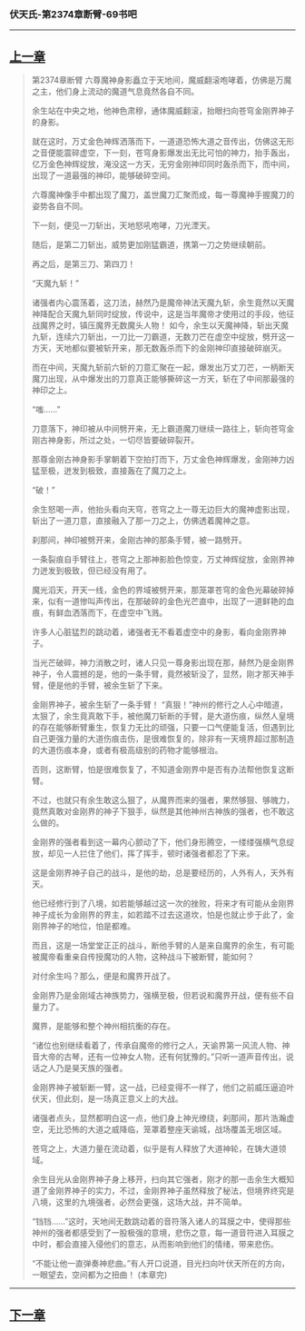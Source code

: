 ### 伏天氏-第2374章断臂-69书吧

--------
[上一章](./4759ebc4cd40066c57dec9d3de11696e.md)
--------


>
>
>
>第2374章断臂
>六尊魔神身影矗立于天地间，魔威翻滚咆哮着，仿佛是万魔之主，他们身上流动的魔道气息竟然各自不同。
>
>余生站在中央之地，他神色肃穆，通体魔威翻滚，抬眼扫向苍穹金刚界神子的身影。
>
>就在这时，万丈金色神辉洒落而下，一道道恐怖大道之音传出，仿佛这无形之音便能震碎虚空，下一刻，苍穹身影爆发出无比可怕的神力，抬手轰出，亿万金色神辉绽放，淹没这一方天，无穷金刚神印同时轰杀而下，而中间，出现了一道最强的神印，能够破碎空间。
>
>六尊魔神像手中都出现了魔刀，盖世魔刀汇聚而成，每一尊魔神手握魔刀的姿势各自不同。
>
>下一刻，便见一刀斩出，天地怒吼咆哮，刀光湮天。
>
>随后，是第二刀斩出，威势更加刚猛霸道，携第一刀之势继续朝前。
>
>再之后，是第三刀、第四刀！
>
>“天魔九斩！”
>
>诸强者内心震荡着，这刀法，赫然乃是魔帝神法天魔九斩，余生竟然以天魔神降配合天魔九斩同时绽放，传说中，这是当年魔帝才使用过的手段，他征战魔界之时，镇压魔界无数魔头人物！
>如今，余生以天魔神降，斩出天魔九斩，连续六刀斩出，一刀比一刀霸道，无数刀芒在虚空中绽放，劈开这一方天，天地都似要被斩开来，那无数轰杀而下的金刚神印直接破碎崩灭。
>
>而在中间，天魔九斩前六斩的刀意汇聚在一起，爆发出万丈刀芒，一柄断天魔刀出现，从中爆发出的刀意真正能够撕碎这一方天，斩在了中间那最强的神印之上。
>
>“嗤……”
>
>刀意落下，神印被从中间劈开来，无上霸道魔刀继续一路往上，斩向苍穹金刚古神身影，所过之处，一切尽皆要破碎裂开。
>
>那尊金刚古神身影手掌朝着下空拍打而下，万丈金色神辉爆发，金刚神力凶猛至极，迸发到极致，直接轰在了魔刀之上。
>
>“破！”
>
>余生怒喝一声，他抬头看向天穹，苍穹之上一尊无边巨大的魔神虚影出现，斩出了一道刀意，直接融入了那一刀之上，仿佛透着魔神之意。
>
>刹那间，神印被劈开来，金刚古神的那条手臂，被一路劈开。
>
>一条裂痕自手臂往上，苍穹之上那神影脸色惊变，万丈神辉绽放，金刚界神力迸发到极致，但已经没有用了。
>
>魔光滔天，开天一线，金色的界域被劈开来，那笼罩苍穹的金色光幕破碎掉来，似有一道惨叫声传出，在那破碎的金色光芒直中，出现了一道鲜艳的血痕，有鲜血洒落而下，在虚空中飞溅。
>
>许多人心脏猛烈的跳动着，诸强者无不看着虚空中的身影，看向金刚界神子。
>
>当光芒破碎，神力消散之时，诸人只见一尊身影出现在那，赫然乃是金刚界神子，令人震撼的是，他的一条手臂，竟然被斩没了，显然，刚才那天神手臂，便是他的手臂，被余生斩了下来。
>
>金刚界神子，被余生斩了一条手臂！
>“真狠！”神州的修行之人心中暗道，太狠了，余生竟真敢下手，被他魔刀斩断的手臂，是大道伤痕，纵然人皇境的存在能够断臂重生，恢复力无比的顽强，只要一口气便能复活，但遇到比自己更强力量的大道伤痕击伤，是很难恢复的，除非有一天境界超过那制造的大道伤痕本身，或者有极高级别的药物才能够根治。
>
>否则，这断臂，怕是很难恢复了，不知道金刚界中是否有办法帮他恢复这断臂。
>
>不过，也就只有余生敢这么狠了，从魔界而来的强者，果然够狠、够魄力，竟然真敢对金刚界的神子下狠手，纵然是其他神州古神族的强者，也不敢这么做的。
>
>金刚界的强者看到这一幕内心颤动了下，他们身形腾空，一缕缕强横气息绽放，却见一人拦住了他们，挥了挥手，顿时诸强者都忍了下来。
>
>这是金刚界神子自己的战斗，是他的劫，总是要经历的，人外有人，天外有天。
>
>他已经修行到了八境，如若能够越过这一次的挫败，将来才有可能从金刚界神子成长为金刚界的界主，如若踏不过去这道坎，怕是也就止步于此了，金刚界神子的地位，怕是都难。
>
>而且，这是一场堂堂正正的战斗，断他手臂的人是来自魔界的余生，有可能被魔帝看重亲自传授魔功的人物，这种战斗下被断臂，能如何？
>
>对付余生吗？那么，便是和魔界开战了。
>
>金刚界乃是金刚域古神族势力，强横至极，但若说和魔界开战，便有些不自量力了。
>
>魔界，是能够和整个神州相抗衡的存在。
>
>“诸位也别继续看着了，传承自魔帝的修行之人，天谕界第一风流人物、神音大帝的古琴，还有一位神女人物，还有何犹豫的。”只听一道声音传出，说话之人乃是昊天族的强者。
>
>金刚界神子被斩断一臂，这一战，已经变得不一样了，他们之前威压逼迫叶伏天，但此刻，是一场真正意义上的大战。
>
>诸强者点头，显然都明白这一点，他们身上神光缭绕，刹那间，那片浩瀚虚空，无比恐怖的大道之威降临，笼罩着整座天谕城，战场覆盖无垠区域。
>
>苍穹之上，大道力量在流动着，似乎是有人释放了大道神轮，在铸大道领域。
>
>余生目光从金刚界神子身上移开，扫向其它强者，刚才的那一击余生大概知道了金刚界神子的实力，不过，金刚界神子虽然释放了秘法，但境界终究是八境，这里的九境强者，必然会更强，这场大战，并不简单。
>
>“铛铛……”这时，天地间无数跳动着的音符落入诸人的耳膜之中，使得那些神州的强者都感受到了一股极强的意境，悲伤之意，每一道音符进入耳膜之中时，都会直接入侵他们的意志，从而影响到他们的情绪，带来悲伤。
>
>“不能让他一直弹奏神悲曲。”有人开口说道，目光扫向叶伏天所在的方向，一眼望去，空间都为之扭曲！
>(本章完)
>
>

--------
[下一章](./9760c9a41cad248b1e3df96712e0432a.md)
--------
